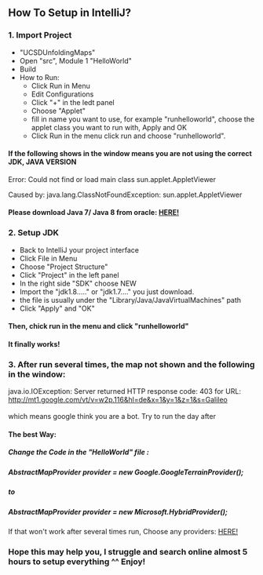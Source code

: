 ## How To Setup in IntelliJ?
### 1. Import Project 
* "UCSDUnfoldingMaps"
* Open "src", Module 1 "HelloWorld"
* Build
* How to Run: 
  * Click Run in Menu
  * Edit Configurations
  * Click "+" in the ledt panel
  * Choose "Applet"
  * fill in name you want to use, for example "runhelloworld", choose the applet class you want to run with, Apply and OK
  * Click Run in the menu click run and choose "runhelloworld".
#### If the following shows in the window means you are not using the correct JDK, JAVA VERSION
Error: Could not find or load main class sun.applet.AppletViewer<br/>

Caused by: java.lang.ClassNotFoundException: sun.applet.AppletViewer

#### Please download Java 7/ Java 8 from oracle: [HERE!](https://www.oracle.com/technetwork/java/javase/downloads/java-archive-javase8-2177648.html)

### 2. Setup JDK
* Back to IntelliJ your project interface
* Click File in Menu
* Choose "Project Structure"
* Click "Project" in the left panel
* In the right side "SDK" choose NEW
* Import the "jdk1.8....." or "jdk1.7...." you just download.
* the file is usually under the "Library/Java/JavaVirtualMachines" path
* Click "Apply" and "OK"

#### Then, chick run in the menu and click "runhelloworld"
#### It finally works!

### 3. After run several times, the map not shown and the following in the window:
java.io.IOException: Server returned HTTP response code: 403 for URL: http://mt1.google.com/vt/v=w2p.116&hl=de&x=1&y=1&z=1&s=Galileo<br/>
<br/> which means google think you are a bot. Try to run the day after
#### The best Way:
##### Change the Code in the "HelloWorld" file :
#####   AbstractMapProvider provider = new Google.GoogleTerrainProvider();
#####   to
#####   AbstractMapProvider provider = new Microsoft.HybridProvider();

If that won't work after several times run, Choose any providers: [HERE!](http://unfoldingmaps.org/javadoc/de/fhpotsdam/unfolding/providers/package-summary.html)

### Hope this may help you, I struggle and search online almost 5 hours to setup everything ^^ Enjoy!
